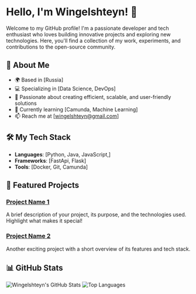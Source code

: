 # Hello, I'm Wingelshteyn! 👋

Welcome to my GitHub profile! I'm a passionate developer and tech enthusiast who loves building innovative projects and exploring new technologies. Here, you'll find a collection of my work, experiments, and contributions to the open-source community.

## 🚀 About Me

- 🌍 Based in [Russia]
- 💻 Specializing in [Data Science, DevOps]
- 🎯 Passionate about creating efficient, scalable, and user-friendly solutions
- 🌱 Currently learning [Camunda, Machine Learning]
- 📫 Reach me at [wingelshteyn@gmail.com]

## 🛠️ My Tech Stack

- **Languages**: [Python, Java, JavaScript,]
- **Frameworks**: [FastApi, Flask]
- **Tools**: [Docker, Git, Camunda]

## 🌟 Featured Projects

### [Project Name 1](https://github.com/wingelshteyn/project1)
A brief description of your project, its purpose, and the technologies used. Highlight what makes it special!

### [Project Name 2](https://github.com/wingelshteyn/project2)
Another exciting project with a short overview of its features and tech stack.

## 📊 GitHub Stats

![Wingelshteyn's GitHub Stats](https://github-readme-stats.vercel.app/api?username=wingelshteyn&show_icons=true&theme=radical)
![Top Languages](https://github-readme-stats.vercel.app/api/top-langs/?username=wingelshteyn&layout=compact&theme=radical)
